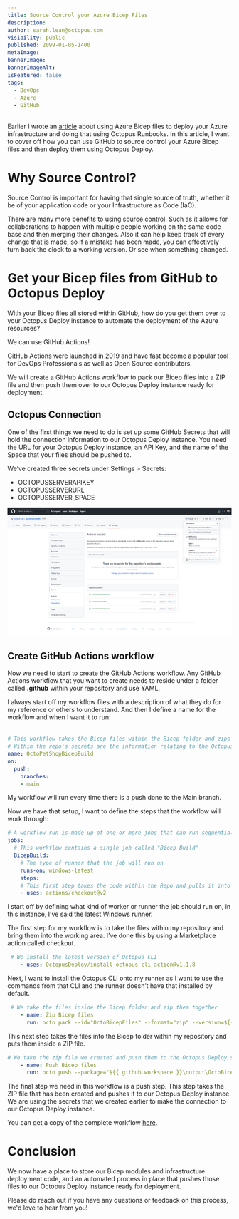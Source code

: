 ```yaml
---
title: Source Control your Azure Bicep Files
description: 
author: sarah.lean@octopus.com
visibility: public
published: 2099-01-05-1400
metaImage: 
bannerImage: 
bannerImageAlt: 
isFeatured: false
tags:
  - DevOps
  - Azure
  - GitHub
---
```


Earlier I wrote an [article](https://www.octopus.com/blog/azure-bicep-octopus-deploy) about using Azure Bicep files to deploy your Azure infrastructure and doing that using Octopus Runbooks.  In this article, I want to cover off how you can use GitHub to source control your Azure Bicep files and then deploy them using Octopus Deploy. 

# Why Source Control?

Source Control is important for having that single source of truth, whether it be of your application code or your Infrastructure as Code (IaC).  

There are many more benefits to using source control.  Such as it allows for collaborations to happen with multiple people working on the same code base and then merging their changes.  Also it can help keep track of every change that is made, so if a mistake has been made, you can effectively turn back the clock to a working version.  Or see when something changed. 

# Get your Bicep files from GitHub to Octopus Deploy

With your Bicep files all stored within GitHub, how do you get them over to your Octopus Deploy instance to automate the deployment of the Azure resources?  

We can use GitHub Actions!

GitHub Actions were launched in 2019 and have fast become a popular tool for DevOps Professionals as well as Open Source contributors. 

We will create a GitHub Actions workflow to pack our Bicep files into a ZIP file and then push them over to our Octopus Deploy instance ready for deployment. 

## Octopus Connection

One of the first things we need to do is set up some GitHub Secrets that will hold the connection information to our Octopus Deploy instance.   You need the URL for your Octopus Deploy instance, an API Key, and the name of the Space that your files should be pushed to. 

We’ve created three secrets under Settings > Secrets: 

* OCTOPUSSERVERAPIKEY
* OCTOPUSSERVERURL
* OCTOPUSSERVER_SPACE

![GitHub Secrets](githubsecrets.png)

## Create GitHub Actions workflow

Now we need to start to create the GitHub Actions workflow.  Any GitHub Actions workflow that you want to create needs to reside under a folder called **.github** within your repository and use YAML. 

I always start off my workflow files with a description of what they do for my reference or others to understand.  And then I define a name for the workflow and when I want it to run:

```yml

# This workflow takes the Bicep files within the Bicep folder and zips them together.  Then pushes/uploads them to the Octopus Instance specified. 
# Within the repo's secrets are the information relating to the Octopus Instance URL, API key and Space. 
name: OctoPetShopBicepBuild
on:
  push:
    branches:
    - main
```
My workflow will run every time there is a push done to the Main branch. 

Now we have that setup, I want to define the steps that the workflow will work through: 

```yml
# A workflow run is made up of one or more jobs that can run sequentially or in parallel
jobs:
  # This workflow contains a single job called "Bicep Build"
  BicepBuild:
    # The type of runner that the job will run on
    runs-on: windows-latest
    steps:
    # This first step takes the code within the Repo and pulls it into the workspace
    - uses: actions/checkout@v2
```

I start off by defining what kind of worker or runner the job should run on, in this instance, I’ve said the latest Windows runner. 

The first step for my workflow is to take the files within my repository and bring them into the working area.  I’ve done this by using a Marketplace action called checkout. 

```yml
 # We install the latest version of Octopus CLI
    - uses: OctopusDeploy/install-octopus-cli-action@v1.1.8
```

Next, I want to install the Octopus CLI onto my runner as I want to use the commands from that CLI and the runner doesn’t have that installed by default. 

```yml
 # We take the files inside the Bicep folder and zip them together
    - name: Zip Bicep files
      run: octo pack --id="OctoBicepFiles" --format="zip" --version=${{ github.run_number }} --basePath=${{ github.workspace }}\Bicep\ --outFolder=${{ github.workspace }}\output
```

This next step takes the files into the Bicep folder within my repository and puts them inside a ZIP file. 

```yml
# We take the zip file we created and push them to the Octopus Deploy server instance
    - name: Push Bicep files
      run: octo push --package="${{ github.workspace }}\output\OctoBicepFiles.${{ github.run_number }}.zip" --server="${{ secrets.OCTOPUSSERVERURL }}" --apiKey="${{ secrets.OCTOPUSSERVERAPIKEY }}" --space="${{ secrets.OCTOPUSSERVER_SPACE }}"
```

The final step we need in this workflow is a push step.  This step takes the ZIP file that has been created and pushes it to our Octopus Deploy instance.  We are using the secrets that we created earlier to make the connection to our Octopus Deploy instance. 

You can get a copy of the complete workflow [here](https://gist.github.com/weeyin83/fa134eec3cb7bd8c52fa25f2f323189c). 

# Conclusion

We now have a place to store our Bicep modules and infrastructure deployment code, and an automated process in place that pushes those files to our Octopus Deploy instance ready for deployment. 

Please do reach out if you have any questions or feedback on this process, we'd love to hear from you!